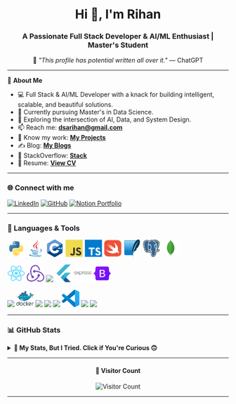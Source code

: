 <h1 align="center">Hi 👋, I'm Rihan</h1>
<h3 align="center">A Passionate Full Stack Developer & AI/ML Enthusiast | Master's Student </h3>

<p align="center">
  🧠 <i>"This profile has potential written all over it."</i> — ChatGPT
</p>

---

🎯 **About Me**
- 💻 Full Stack & AI/ML Developer with a knack for building intelligent, scalable, and beautiful solutions.
- 🌱 Currently pursuing Master's in Data Science.
- 🚀 Exploring the intersection of AI, Data, and System Design.
- 📫 Reach me: **dsarihan@gmail.com**
- 🧠 Know my work: [**My Projects**](https://tinyurl.com/3e9mbha3)
- ✍️ Blog: [**My Blogs**](https://DsaRihan.github.io)
- 📁 StackOverflow: [**Stack**](https://stackoverflow.com/users/30565729/rihan-dsa)
- 📄 Resume: [**View CV**](https://drive.google.com/file/d/1Lj82hrQ1xDeZMVWTNapO8Uw2TkyfUgUH/view?usp=sharing)

---

<h3 align="left">🌐 Connect with me</h3>
<p align="left">
  <a href="https://www.linkedin.com/in/rihan-dsa" target="_blank">
    <img src="https://cdn.jsdelivr.net/gh/devicons/devicon/icons/linkedin/linkedin-original.svg" width="40" height="40" alt="LinkedIn" /></a>
  <a href="https://github.com/DsaRihan" target="_blank">
    <img src="https://github.githubassets.com/images/modules/logos_page/GitHub-Mark.png" width="40" height="40" alt="GitHub" /></a>
  <a href="http://surl.li/rwmrgh" target="_blank">
    <img src="https://upload.wikimedia.org/wikipedia/commons/4/45/Notion_app_logo.png" width="40" height="40" alt="Notion Portfolio" /></a>
</p>


---

<h3 align="left">🧰 Languages & Tools</h3>
<p align="left">
  <!-- Programming Languages -->
  <a href="https://www.python.org" target="_blank"><img src="https://raw.githubusercontent.com/devicons/devicon/master/icons/python/python-original.svg" width="40"/></a>
  <a href="https://www.java.com" target="_blank"><img src="https://raw.githubusercontent.com/devicons/devicon/master/icons/java/java-original.svg" width="40"/></a>
  <a href="https://cplusplus.com/" target="_blank"><img src="https://raw.githubusercontent.com/devicons/devicon/master/icons/cplusplus/cplusplus-original.svg" width="40"/></a>
  <a href="https://developer.mozilla.org/en-US/docs/Web/JavaScript" target="_blank"><img src="https://raw.githubusercontent.com/devicons/devicon/master/icons/javascript/javascript-original.svg" width="40"/></a>
  <a href="https://www.typescriptlang.org/" target="_blank"><img src="https://raw.githubusercontent.com/devicons/devicon/master/icons/typescript/typescript-original.svg" width="40"/></a>
  <a href="https://developer.apple.com/swift/" target="_blank"><img src="https://raw.githubusercontent.com/devicons/devicon/master/icons/swift/swift-original.svg" width="40"/></a>
  <a href="https://www.sqlite.org/" target="_blank"><img src="https://raw.githubusercontent.com/devicons/devicon/master/icons/sqlite/sqlite-original.svg" width="40"/></a>
  <a href="https://www.postgresql.org/" target="_blank"><img src="https://raw.githubusercontent.com/devicons/devicon/master/icons/postgresql/postgresql-original.svg" width="40"/></a>
  <a href="https://www.mongodb.com/" target="_blank"><img src="https://raw.githubusercontent.com/devicons/devicon/master/icons/mongodb/mongodb-original.svg" width="40"/></a>

  <!-- Frameworks & Libraries -->
  <a href="https://reactjs.org/" target="_blank"><img src="https://raw.githubusercontent.com/devicons/devicon/master/icons/react/react-original.svg" width="40"/></a>
  <a href="https://redux.js.org" target="_blank"><img src="https://raw.githubusercontent.com/devicons/devicon/master/icons/redux/redux-original.svg" width="40"/></a>
  <a href="https://reactnative.dev/" target="_blank"><img src="https://reactnative.dev/img/header_logo.svg" width="40"/></a>
  <a href="https://flutter.dev" target="_blank"><img src="https://raw.githubusercontent.com/devicons/devicon/master/icons/flutter/flutter-original.svg" width="40"/></a>
  <a href="https://expressjs.com/" target="_blank"><img src="https://raw.githubusercontent.com/devicons/devicon/master/icons/express/express-original-wordmark.svg" width="40"/></a>
  <a href="https://getbootstrap.com" target="_blank"><img src="https://raw.githubusercontent.com/devicons/devicon/master/icons/bootstrap/bootstrap-original.svg" width="40"/></a>

  <!-- Tools & DevOps -->
  <a href="https://git-scm.com/" target="_blank"><img src="https://www.vectorlogo.zone/logos/git-scm/git-scm-icon.svg" width="40"/></a>
  <a href="https://www.docker.com/" target="_blank"><img src="https://raw.githubusercontent.com/devicons/devicon/master/icons/docker/docker-original-wordmark.svg" width="40"/></a>
  <a href="https://kubernetes.io/" target="_blank"><img src="https://www.vectorlogo.zone/logos/kubernetes/kubernetes-icon.svg" width="40"/></a>
  <a href="https://www.figma.com/" target="_blank"><img src="https://www.vectorlogo.zone/logos/figma/figma-icon.svg" width="40"/></a>
  <a href="https://www.postman.com/" target="_blank"><img src="https://www.vectorlogo.zone/logos/getpostman/getpostman-icon.svg" width="40"/></a>
  <a href="https://code.visualstudio.com/" target="_blank"><img src="https://raw.githubusercontent.com/devicons/devicon/master/icons/vscode/vscode-original.svg" width="40"/></a>
  <a href="https://www.mathworks.com/products/matlab.html" target="_blank"><img src="https://upload.wikimedia.org/wikipedia/commons/2/21/Matlab_Logo.png" width="40"/></a>
  <a href="https://www.arduino.cc/" target="_blank"><img src="https://cdn.worldvectorlogo.com/logos/arduino-1.svg" width="40"/></a>

</p>

---

<h3 align="left">📊 GitHub Stats</h3>

<details>
  <summary><b>🎪 My Stats, But I Tried. Click if You're Curious 🙃</b></summary>

  <br/>
  <p align="center">
    <img src="https://github-readme-stats.vercel.app/api?username=DsaRihan&theme=blue_navy&show_icons=true&hide_border=false&include_all_commits=true&count_private=true" alt="GitHub Stats" />
    <br/>
    <img src="https://github-readme-streak-stats.herokuapp.com/?user=DsaRihan&theme=blue_navy&hide_border=false" alt="GitHub Streak" />
    <br/>
    <img src="https://github-readme-stats.vercel.app/api/top-langs/?username=DsaRihan&theme=blue_navy&hide_border=false&layout=compact" alt="Top Languages" />
  </p>
</details>


---

<h4 align="center">👀 Visitor Count</h4>
<p align="center">
  <img src="https://visitcount.itsvg.in/api?id=DsaRihan&icon=0&color=0" alt="Visitor Count" />
</p>

---

<!-- Proudly created with ❤️ by Rihan using GPRM ( https://gprm.itsvg.in ) -->
